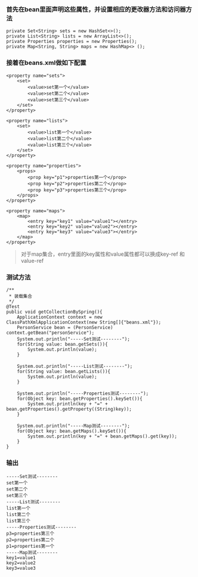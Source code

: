 ### 首先在bean里面声明这些属性，并设置相应的更改器方法和访问器方法

	private Set<String> sets = new HashSet<>();
	private List<String> lists = new ArrayList<>();  
	private Properties properties = new Properties();  
	private Map<String, String> maps = new HashMap<> ();

### 接着在beans.xml做如下配置

	<property name="sets">
		<set>
			<value>set第一个</value>
			<value>set第二个</value>
			<value>set第三个</value>
		</set>
	</property>
	
	<property name="lists">
		<set>
			<value>list第一个</value>
			<value>list第二个</value>
			<value>list第三个</value>
		</set>
	</property>
	
	<property name="properties">  
		<props>  
			<prop key="p1">properties第一个</prop>  
			<prop key="p2">properties第二个</prop>  
			<prop key="p3">properties第三个</prop>  
		</props>  
	</property> 
	
	<property name="maps">  
		<map>  
			<entry key="key1" value="value1"></entry>  
			<entry key="key2" value="value2"></entry>  
			<entry key="key3" value="value3"></entry>  
		</map>  
	</property>

>对于map集合，entry里面的key属性和value属性都可以换成key-ref 和value-ref


### 测试方法
	/**
	 * 装载集合
	 */
	@Test
	public void getCollectionBySpring(){
		ApplicationContext context = new ClassPathXmlApplicationContext(new String[]{"beans.xml"});
		PersonService bean = (PersonService) context.getBean("personService");
		System.out.println("-----Set测试--------");
		for(String value: bean.getSets()){
			System.out.println(value);
		}
		
		System.out.println("-----List测试--------");
		for(String value: bean.getLists()){
			System.out.println(value);
		}
		
		System.out.println("-----Properties测试--------");
		for(Object key: bean.getProperties().keySet()){
			System.out.println(key + "=" + bean.getProperties().getProperty((String)key));
		}
		
		System.out.println("-----Map测试--------");
		for(Object key: bean.getMaps().keySet()){
			System.out.println(key + "=" + bean.getMaps().get(key));
		}
	}

### 输出

	-----Set测试--------
	set第一个
	set第二个
	set第三个
	-----List测试--------
	list第一个
	list第二个
	list第三个
	-----Properties测试--------
	p3=properties第三个
	p2=properties第二个
	p1=properties第一个
	-----Map测试--------
	key1=value1
	key2=value2
	key3=value3  





